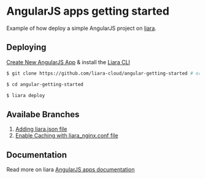 # AngularJS apps getting started

Example of how deploy a simple AngularJS project on [liara](https://liara.ir).

## Deploying

[Create New AngularJS App](https://console.liara.ir/apps/create) & install the [Liara CLI](https://docs.liara.ir/cli/install)

```bash
$ git clone https://github.com/liara-cloud/angular-getting-started # or clone your own fork

$ cd angular-getting-started

$ liara deploy
```
## Availabe Branches

1.  [Adding liara.json file](https://github.com/liara-cloud/angular-getting-started/tree/liaraJson)
2.  [Enable Caching with liara_nginx.conf file](https://github.com/liara-cloud/angular-getting-started/tree/nginxConfig)

## Documentation
Read more on liara [AngularJS apps documentation
](https://docs.liara.ir/app-deploy/angular/getting-started)